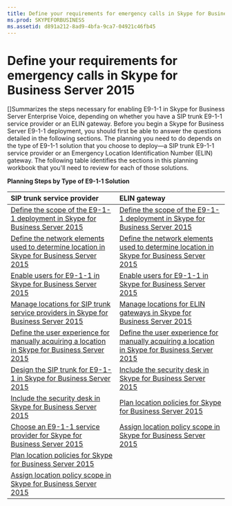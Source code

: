 ```yaml
---
title: Define your requirements for emergency calls in Skype for Business Server 2015
ms.prod: SKYPEFORBUSINESS
ms.assetid: d891a212-8ad9-4bfa-9ca7-04921c46fb45
---
```



# Define your requirements for emergency calls in Skype for Business Server 2015
[]Summarizes the steps necessary for enabling E9-1-1 in Skype for Business Server Enterprise Voice, depending on whether you have a SIP trunk E9-1-1 service provider or an ELIN gateway.
Before you begin a Skype for Business Server E9-1-1 deployment, you should first be able to answer the questions detailed in the following sections. The planning you need to do depends on the type of E9-1-1 solution that you choose to deploy—a SIP trunk E9-1-1 service provider or an Emergency Location Identification Number (ELIN) gateway. The following table identifies the sections in this planning workbook that you'll need to review for each of those solutions.
  
    
    


**Planning Steps by Type of E9-1-1 Solution**


|**SIP trunk service provider**|**ELIN gateway**|
|:-----|:-----|
| [Define the scope of the E9-1-1 deployment in Skype for Business Server 2015](define-the-scope-of-the-e9-1-1-deployment-in-skype-for-business-server-2015.md) <br/> | [Define the scope of the E9-1-1 deployment in Skype for Business Server 2015](define-the-scope-of-the-e9-1-1-deployment-in-skype-for-business-server-2015.md) <br/> |
| [Define the network elements used to determine location in Skype for Business Server 2015](define-the-network-elements-used-to-determine-location-in-skype-for-business-ser.md) <br/> | [Define the network elements used to determine location in Skype for Business Server 2015](define-the-network-elements-used-to-determine-location-in-skype-for-business-ser.md) <br/> |
| [Enable users for E9-1-1 in Skype for Business Server 2015](enable-users-for-e9-1-1-in-skype-for-business-server-2015.md) <br/> | [Enable users for E9-1-1 in Skype for Business Server 2015](enable-users-for-e9-1-1-in-skype-for-business-server-2015.md) <br/> |
| [Manage locations for SIP trunk service providers in Skype for Business Server 2015](manage-locations-for-sip-trunk-service-providers-in-skype-for-business-server-20.md) <br/> | [Manage locations for ELIN gateways in Skype for Business Server 2015](manage-locations-for-elin-gateways-in-skype-for-business-server-2015.md) <br/> |
| [Define the user experience for manually acquiring a location in Skype for Business Server 2015](define-the-user-experience-for-manually-acquiring-a-location-in-skype-for-busine.md) <br/> | [Define the user experience for manually acquiring a location in Skype for Business Server 2015](define-the-user-experience-for-manually-acquiring-a-location-in-skype-for-busine.md) <br/> |
| [Design the SIP trunk for E9-1-1 in Skype for Business Server 2015](design-the-sip-trunk-for-e9-1-1-in-skype-for-business-server-2015.md) <br/> | [Include the security desk in Skype for Business Server 2015](include-the-security-desk-in-skype-for-business-server-2015.md) <br/> |
| [Include the security desk in Skype for Business Server 2015](include-the-security-desk-in-skype-for-business-server-2015.md) <br/> | [Plan location policies for Skype for Business Server 2015](plan-location-policies-for-skype-for-business-server-2015.md) <br/> |
| [Choose an E9-1-1 service provider for Skype for Business Server 2015](choose-an-e9-1-1-service-provider-for-skype-for-business-server-2015.md) <br/> | [Assign location policy scope in Skype for Business Server 2015](assign-location-policy-scope-in-skype-for-business-server-2015.md) <br/> |
| [Plan location policies for Skype for Business Server 2015](plan-location-policies-for-skype-for-business-server-2015.md) <br/> ||
| [Assign location policy scope in Skype for Business Server 2015](assign-location-policy-scope-in-skype-for-business-server-2015.md) <br/> ||
   

